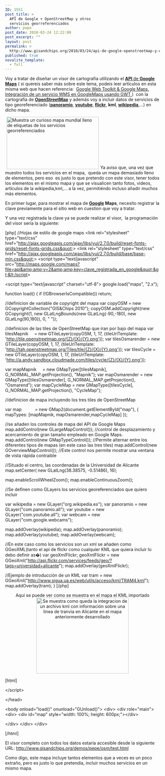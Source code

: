 ```yaml
---
ID: 1551
post_title: >
  API de Google + OpenStreetMap y otros
  servicios georreferenciados
author: pepe
post_date: 2010-03-24 12:22:00
post_excerpt: ""
layout: post
permalink: >
  http://www.gisandchips.org/2010/03/24/api-de-google-openstreetmap-y-otros-servicios-georreferenciados/
published: true
novalite_template:
  - full
---
```

Voy a tratar de diseñar un visor de cartografía utilizando el <a href="http://code.google.com/intl/es/apis/maps/" target="_blank"><strong>API </strong>de <strong>Google Maps</strong></a> ( si quereis saber más sobre este tema, podeis leer artículos en esta misma web que hacen referencia:  <a href="http://www.gisandchips.org/2009/11/20/google-web-toolkit-google-maps/" target="_blank">Google Web Toolkit &amp; Google Maps</a><a title="Google Web Toolkit &amp; Google Maps" href="../2009/11/20/google-web-toolkit-google-maps/">,</a><a title="Integración de un servicio WMS en GoogleMaps usando GWT" href="http://www.gisandchips.org/2010/01/18/integracion-de-un-servicio-wms-en-googlemaps-usando-gwt/" target="_self"> Integración de un servicio WMS en GoogleMaps usando GWT </a>)  con la cartografía de <a href="http://www.openstreetmap.org" target="_blank"><strong>OpenStreetMap</strong></a> y además voy a incluir datos de servicios de tipo georeferenciado (<a href="http://www.panoramio.com" target="_blank"><strong>panoramio</strong></a>, <a href="http://www.youtube.com" target="_blank"><strong>youtube</strong></a>, <a href="http://www.flickr.com" target="_blank"><strong>flickr</strong></a>, <strong>kml</strong>, <a href="http://es.wikipedia.org" target="_blank"><strong>wikipedia</strong></a>,...) en dicho mapa.

<a href="http://www.gisandchips.org/wp-content/mapa.png"><img class="alignleft size-medium wp-image-1567" style="margin-left: 5px; margin-right: 5px; border: 0pt none;" src="http://www.gisandchips.org/wp-content/mapa-300x170.png" alt="Muestra un curioso mapa mundial lleno de etiquetas de los servicios georreferenciados" width="300" height="170" /></a>Ya aviso que, una vez que muestro todos los servicios en el mapa,  queda un mapa demasiado lleno de elementos, pero eso  es justo lo que pretendo con este visor, tener todos los elementos en el mismo mapa y que se visualicen tanto fotos, videos, artículos de la wikipedia,kml,... a la vez, permitiéndo incluso añadir muchos más elementos.

En primer lugar, para mostrar el mapa de <strong><a href="http://www.archivosdeprograma.es/google-drive-en-wordpress/" target="_blank">Google</a> Maps</strong>, necesito registrar la clave previamente para el sitio web en cuestion que voy a tratar.

<!--more-->

Y una vez registrada la clave ya se puede realizar el visor,  la programación del visor sería la siguiente:

[php]
//Hojas de estilo de google maps
 &lt;link rel=&quot;stylesheet&quot; type=&quot;text/css&quot; href=&quot;http://ajax.googleapis.com/ajax/libs/yui/2.7.0/build/reset-fonts-grids/reset-fonts-grids.css&quot;&gt;
 &lt;link rel=&quot;stylesheet&quot; type=&quot;text/css&quot; href=&quot;http://ajax.googleapis.com/ajax/libs/yui/2.7.0/build/base/base-min.css&quot;&gt;
 &lt;script type=&quot;text/javascript&quot; src=&quot;http://maps.google.com/maps?file=api&amp;amp;v=2&amp;amp;key=clave_registrada_en_google&quot;&gt;&lt;/script&gt;

&lt;script
type=&quot;text/javascript&quot; charset=&quot;utf-8&quot;&gt;
 google.load(&quot;maps&quot;, &quot;2.x&quot;);

 function load()
 {
 if (!GBrowserIsCompatible())
 return;

 //definicion de variable de copyright del mapa
 var copyOSM = new GCopyrightCollection(&quot;GIS&amp;Chips 2010&quot;);
 copyOSM.addCopyright(new GCopyright(1, new GLatLngBounds(new GLatLng(-90,-180), new GLatLng(90,180)), 0, &quot; &quot;));

 //definicion de las tiles de OpenStreetMap que iran por bajo del mapa
 var tilesMapnik     = new GTileLayer(copyOSM, 1, 17, {tileUrlTemplate: 'http://tile.openstreetmap.org/{Z}/{X}/{Y}.png'});
 var tilesOsmarender = new GTileLayer(copyOSM, 1, 17, {tileUrlTemplate: 'http://tah.openstreetmap.org/Tiles/tile/{Z}/{X}/{Y}.png'});
 var tilesCycle = new GTileLayer(copyOSM, 1, 17, {tileUrlTemplate: 'http://a.andy.sandbox.cloudmade.com/tiles/cycle/{Z}/{X}/{Y}.png'});

 var mapMapnik     = new GMapType([tilesMapnik],     G_NORMAL_MAP.getProjection(), &quot;Mapnik&quot;);
 var mapOsmarender = new GMapType([tilesOsmarender], G_NORMAL_MAP.getProjection(), &quot;Osmarend&quot;);
 var mapCycleMap = new GMapType([tilesCycle], G_NORMAL_MAP.getProjection(), &quot;CycleMap&quot;);

 //definicion de mapa incluyendo los tres tiles de OpenStreetMap

 var map           = new GMap2(document.getElementById(&quot;map&quot;), { mapTypes: [mapMapnik, mapOsmarender,mapCycleMap] });

 //se añaden los controles de mapa del API de Google Maps
 map.addControl(new GLargeMapControl()); //control de desplazamiento y acercamiento de gran tamaño empleado en  Google Maps.
 map.addControl(new GMapTypeControl());  //Permite alternar entre los diferentes tipos de mapas (en este caso las tres tiles)
 map.addControl(new GOverviewMapControl()); //Este control nos permite mostrar una ventana de vista rápida contraible

//Situado el centro, las coordenadas de la Universidad de Alicante
 map.setCenter( new GLatLng(38.38575, -0.51486), 16);

 map.enableScrollWheelZoom();
 map.enableContinuousZoom();

 //Se definen como GLayers los servicios georeferenciados que quiero incluir

 var wikipedia = new GLayer(&quot;org.wikipedia.es&quot;);
 var panoramio = new GLayer(&quot;com.panoramio.all&quot;);
 var youtube = new GLayer(&quot;com.youtube.all&quot;);
 var webcam = new GLayer(&quot;com.google.webcams&quot;);

 map.addOverlay(wikipedia);
 map.addOverlay(panoramio);
 map.addOverlay(youtube);
 map.addOverlay(webcam);

 //En este caso como los servicios son un xml se añaden como GGeoXML(tanto el api de flickr como cualquier KML que quiera incluir lo debo definir as�)
 var geoXmlFlickr;
 geoXmlFlickr = new GGeoXml(&quot;http://api.flickr.com/services/feeds/geo/?tags=universidad+alicante&quot;);
 map.addOverlay(geoXmlFlickr);

//Ejemplo de introducción de un KML
 var tram = new GGeoXml(&quot;http://www.sigua.ua.es/web/utils/acceso/kml/TRAM4.kml&quot;);
 map.addOverlay(tram);
 }
[/php]

<p style="text-align: center;">Aqui se puede ver como se muestra en el mapa el KML importado
<a href="http://www.gisandchips.org/wp-content/kml.png"><img class="size-medium wp-image-1560 aligncenter" src="http://www.gisandchips.org/wp-content/kml-300x246.png" alt="Se muestra como queda la integracion de un archivo kml con información sobre una linea de tranvia en Alicante en el mapa anteriormente desarrollado" width="300" height="246" /></a></p>


[html]

 &lt;/script&gt;

 &lt;/head&gt;

 &lt;body onload=&quot;load()&quot; onunload=&quot;GUnload()&quot;&gt;
 &lt;div&gt;
 &lt;div role=&quot;main&quot;&gt;
 &lt;div&gt;
 &lt;div id=&quot;map&quot; style=&quot;width: 100%; height: 600px;&quot;&gt;&lt;/div&gt;

 &lt;/div&gt;
 &lt;/div&gt;
 &lt;/div&gt;

[/html]

El visor completo con todos los datos estaría accesible desde la siguiente URL:
<a class="aligncenter" title="Mapa " href="http://www.gisandchips.org/demos/pepe/osm/test.html" target="_blank">http://www.gisandchips.org/demos/pepe/osm/test.html</a>

Como digo, este mapa incluye tantos elementos que a veces es un poco extraño, pero es justo lo que pretendía, incluir muchos servicios en un mismo mapa.